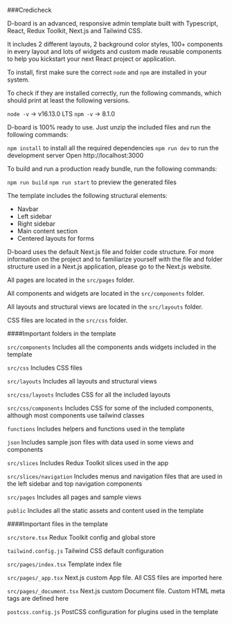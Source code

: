 ###Credicheck


D-board is an advanced, responsive admin template built with Typescript, React, Redux Toolkit, Next.js and Tailwind CSS.

It includes 2 different layouts, 2 background color styles, 100+ components in every layout and lots of widgets and custom made reusable components to help you kickstart your next React project or application.

To install, first make sure the correct `node` and `npm` are installed in your system.

To check if they are installed correctly, run the following commands, which should print at least the following versions.

`node -v` -> v16.13.0 LTS
`npm -v` -> 8.1.0

D-board is 100% ready to use. Just unzip the included files and run the following commands:

`npm install` to install all the required dependencies
`npm run dev` to run the development server
Open http://localhost:3000

To build and run a production ready bundle, run the following commands:

`npm run build`
`npm run start` to preview the generated files

The template includes the following structural elements:

- Navbar
- Left sidebar
- Right sidebar
- Main content section
- Centered layouts for forms

D-board uses the default Next.js file and folder code structure. For more information on the project and to familiarize yourself with the file and folder structure used in a Next.js application, please go to the Next.js website.

All pages are located in the `src/pages` folder.

All components and widgets are located in the `src/components` folder.

All layouts and structural views are located in the `src/layouts` folder.

CSS files are located in the `src/css` folder.

####Important folders in the template

`src/components`
Includes all the components ands widgets included in the template

`src/css`
Includes CSS files

`src/layouts`
Includes all layouts and structural views

`src/css/layouts`
Includes CSS for all the included layouts

`src/css/components`
Includes CSS for some of the included components, although most components use tailwind classes

`functions`
Includes helpers and functions used in the template

`json`
Includes sample json files with data used in some views and components

`src/slices`
Includes Redux Toolkit slices used in the app

`src/slices/navigation`
Includes menus and navigation files that are used in the left sidebar and top navigation components

`src/pages`
Includes all pages and sample views

`public`
Includes all the static assets and content used in the template

####Important files in the template

`src/store.tsx`
Redux Toolkit config and global store

`tailwind.config.js`
Tailwind CSS default configuration

`src/pages/index.tsx`
Template index file

`src/pages/_app.tsx`
Next.js custom App file. All CSS files are imported here

`src/pages/_document.tsx`
Next.js custom Document file. Custom HTML meta tags are defined here

`postcss.config.js`
PostCSS configuration for plugins used in the template
